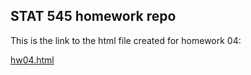 ## STAT 545 homework repo
This is the link to the html file created for homework 04:

[hw04.html](https://stat545-ubc-hw-2019-20.github.io/stat545-hw-Nima-Jamshidi/hw04/hw04.html)